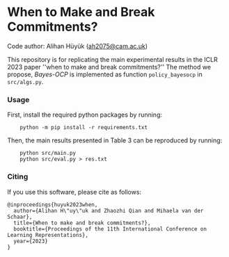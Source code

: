 # When to Make and Break Commitments?
Code author: Alihan Hüyük ([ah2075@cam.ac.uk](mailto:ah2075@cam.ac.uk))

This repository is for replicating the main experimental results in the ICLR 2023 paper ''when to make and break commitments?'' The method we propose, *Bayes-OCP* is implemented as function `policy_bayesocp` in `src/algs.py`.

### Usage

First, install the required python packages by running:
```shell
    python -m pip install -r requirements.txt
```

Then, the main results presented in Table 3 can be reproduced by running:
```shell
    python src/main.py
    python src/eval.py > res.txt
```
### Citing

If you use this software, please cite as follows:
```
@inproceedings{huyuk2023when,
  author={Alihan H\"uy\"uk and Zhaozhi Qian and Mihaela van der Schaar},
  title={When to make and break commitments?},
  booktitle={Proceedings of the 11th International Conference on Learning Representations},
  year={2023}
}
```
